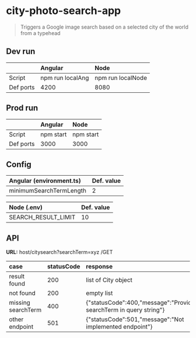 # city-photo-search-app

> Triggers a Google image search based on a selected city of the world from a typehead

## Dev run
|           | Angular          | Node              |
| --------- |:---------------- |:----------------- |
| Script    | npm run localAng | npm run localNode |
| Def ports | 4200             | 8080              |

## Prod run
|           | Angular   | Node      |
| --------- |:--------- |:--------- |
| Script    | npm start | npm start |
| Def ports | 3000      | 3000      |

## Config
| Angular (environment.ts) | Def. value |
|:------------------------ |:---------- | 
| minimumSearchTermLength  | 2          | 

| Node (.env)          | Def. value |
|:-------------------- |:---------- | 
| SEARCH_RESULT_LIMIT  | 10         |

## API
 **URL:** host/citysearch?searchTerm=xyz /GET
 
| case               | statusCode | response                                                          |
|:-------------------|:---------- |:----------------------------------------------------------------- | 
| result found       | 200        | list of City object                                               |
| not found          | 200        | empty list                                                        |
| missing searchTerm | 400        | {"statusCode":400,"message":"Provide searchTerm in query string"} |
| other endpoint     | 501        | {"statusCode":501,"message":"Not implemented endpoint"}           |
